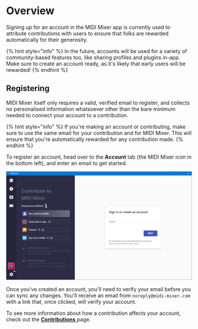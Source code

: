 # Overview

Signing up for an account in the MIDI Mixer app is currently used to attribute contributions with users to ensure that folks are rewarded automatically for their generosity.

{% hint style="info" %}
In the future, accounts will be used for a variety of community-based features too, like sharing profiles and plugins in-app. Make sure to create an account ready, as it's likely that early users will be rewarded!
{% endhint %}

## Registering

MIDI Mixer itself only requires a valid, verified email to register, and collects no personalised information whatsoever other than the bare minimum needed to connect your account to a contribution.

{% hint style="info" %}
If you're making an account or contributing, make sure to use the same email for your contribution and for MIDI Mixer. This will ensure that you're automatically rewarded for any contribution made.
{% endhint %}

To register an account, head over to the **Account** tab \(the MIDI Mixer icon in the bottom left\), and enter an email to get started.

![The &quot;Account&quot; page in MIDI Mixer&apos;s UI](../.gitbook/assets/image%20%2822%29.png)

Once you've created an account, you'll need to verify your email before you can sync any changes. You'll receive an email from `noreply@midi-mixer.com` with a link that, once clicked, will verify your account.

To see more information about how a contribution affects your account, check out the [**Contributions** ](contribution.md)page.


